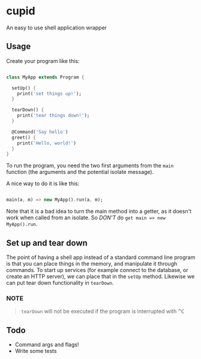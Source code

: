 # cupid

An easy to use shell application wrapper

## Usage

Create your program like this:

```dart

class MyApp extends Program {

  setUp() {
    print('set things up!');
  }

  tearDown() {
    print('tear things down!');
  }

  @Command('Say hello')
  greet() {
    print('Hello, world!')
  }
}

```

To run the program, you need the two first arguments from the `main` function 
(the arguments and the potential isolate message).

A nice way to do it is like this:

```dart

main(a, m) => new MyApp().run(a, m);

```

Note that it is a bad idea to turn the main method into a getter, as it doesn't
work when called from an isolate. So *DON'T* do `get main => new MyApp().run`.

## Set up and tear down

The point of having a shell app instead of a standard command line program is that you
can place things in the memory, and manipulate it through commands. To start up services
(for example connect to the database, or create an HTTP server), we can place that in the
`setUp` method. Likewise we can put tear down functionality in `tearDown`.

### NOTE

> `tearDown` will not be executed if the program is interrupted with <kbd>^</kbd><kbd>C</kbd>

## Todo

* Command args and flags!
* Write some tests